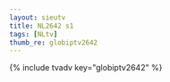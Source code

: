 ```yaml
--- 
layout: sieutv
title: NL2642 s1
tags: [NLtv]
thumb_re: globiptv2642
---
```

{% include tvadv key="globiptv2642" %} 
